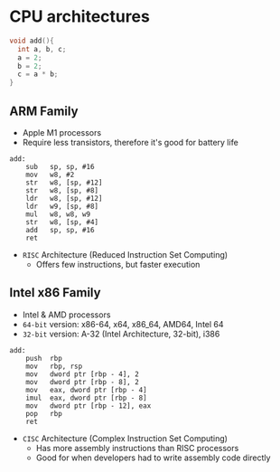 # CPU architectures

```c
void add(){
  int a, b, c;
  a = 2;
  b = 2;
  c = a * b;
}
```

## ARM Family

- Apple M1 processors
- Require less transistors, therefore it's good for battery life

```assembly
add:
    sub   sp, sp, #16
    mov   w8, #2
    str   w8, [sp, #12]
    str   w8, [sp, #8]
    ldr   w8, [sp, #12]
    ldr   w9, [sp, #8]
    mul   w8, w8, w9
    str   w8, [sp, #4]
    add   sp, sp, #16
    ret
```

- `RISC` Architecture (Reduced Instruction Set Computing)
  - Offers few instructions, but faster execution

## Intel x86 Family

- Intel & AMD processors
- `64-bit` version: x86-64, x64, x86_64, AMD64, Intel 64
- `32-bit` version: A-32 (Intel Architecture, 32-bit), i386

```assembly
add:
    push  rbp
    mov   rbp, rsp
    mov   dword ptr [rbp - 4], 2
    mov   dword ptr [rbp - 8], 2
    mov   eax, dword ptr [rbp - 4]
    imul  eax, dword ptr [rbp - 8]
    mov   dword ptr [rbp - 12], eax
    pop   rbp
    ret
```

- `CISC` Architecture (Complex Instruction Set Computing)
  - Has more assembly instructions than RISC processors
  - Good for when developers had to write assembly code directly
